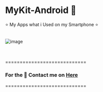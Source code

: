# MyKit-Android 📱
⭐ My Apps what i Used on my Smartphone ⭐
<br>
<br>

![image](https://user-images.githubusercontent.com/73746365/155869175-05b06e6d-1012-4531-b84d-76489d5a5d3b.png)
<br>
<br>
<br />


============================
### For the 🔐 Contact me on [Here](https://vfvrizky.my.id)
============================

